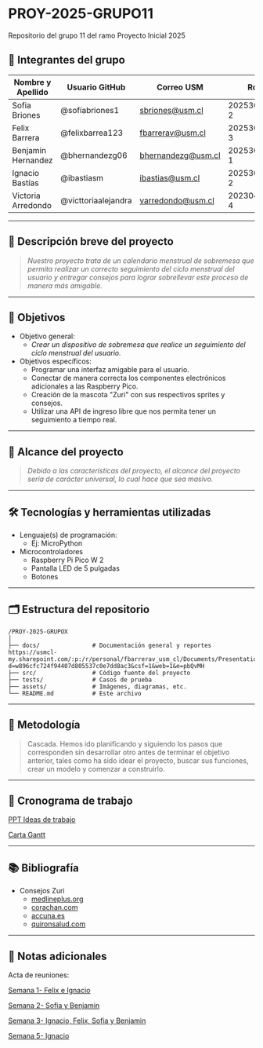 # PROY-2025-GRUPO11
Repositorio del grupo 11 del ramo Proyecto Inicial 2025

## 👥 Integrantes del grupo

| Nombre y Apellido | Usuario GitHub | Correo USM               | Rol          |
| ----------------- | -------------- | ------------------------ | ------------ |
| Sofia Briones | @sofiabriones1      | sbriones@usm.cl | 202530019-2 |
| Felix Barrera | @felixbarrea123      | fbarrerav@usm.cl | 202530044-3 |
| Benjamin Hernandez | @bhernandezg06      | bhernandezg@usm.cl | 202530045-1 |
| Ignacio Bastías | @ibastiasm      | ibastias@usm.cl | 202530005-2 |
| Victoria Arredondo | @victtoriaalejandra      | varredondo@usm.cl | 202304027-4 |
---

## 📝 Descripción breve del proyecto

> *Nuestro proyecto trata de un calendario menstrual de sobremesa que permita realizar un correcto seguimiento del ciclo menstrual del usuario y entregar consejos para lograr sobrellevar este proceso de manera más amigable.*

---

## 🎯 Objetivos

- Objetivo general:
  - *Crear un dispositivo de sobremesa que realice un seguimiento del ciclo menstrual del usuario.*
- Objetivos específicos:
  - Programar una interfaz amigable para el usuario.
  - Conectar de manera correcta los componentes electrónicos adicionales a las Raspberry Pico.
  - Creación de la mascota "Zuri" con sus respectivos sprites y consejos.
  - Utilizar una API de ingreso libre que nos permita tener un seguimiento a tiempo real.

---

## 🧩 Alcance del proyecto

> *Debido a las características del proyecto, el alcance del proyecto sería de carácter universal, lo cual hace que sea masivo.*

---

## 🛠️ Tecnologías y herramientas utilizadas

- Lenguaje(s) de programación:
  - Ej: MicroPython
- Microcontroladores
  - Raspberry Pi Pico W 2
  - Pantalla LED de 5 pulgadas
  - Botones

---

## 🗂️ Estructura del repositorio

```
/PROY-2025-GRUPOX
│
├── docs/               # Documentación general y reportes https://usmcl-my.sharepoint.com/:p:/r/personal/fbarrerav_usm_cl/Documents/Presentation.pptx?d=w896cfc724f94407d805537c0e7dd8ac3&csf=1&web=1&e=pbQvMH
├── src/                # Código fuente del proyecto
├── tests/              # Casos de prueba
├── assets/             # Imágenes, diagramas, etc.
└── README.md           # Este archivo
```

---

## 🧪 Metodología

> Cascada. Hemos ido planificando y siguiendo los pasos que corresponden sin desarrollar otro antes de terminar el objetivo anterior, tales como ha sido idear el proyecto, buscar sus funciones, crear un modelo y comenzar a construirlo.

---

## 📅 Cronograma de trabajo
[PPT Ideas de trabajo](https://usmcl-my.sharepoint.com/:p:/r/personal/fbarrerav_usm_cl/Documents/Presentation.pptx?d=w896cfc724f94407d805537c0e7dd8ac3&csf=1&web=1&e=7NhVeC)

[Carta Gantt](https://www.canva.com/design/DAGl8yzWOQU/XSp1lUQktS29H-8-N6rCGA/edit?utm_content=DAGl8yzWOQU&utm_campaign=designshare&utm_medium=link2&utm_source=sharebutton)


---

## 📚 Bibliografía

- Consejos Zuri
  - [medlineplus.org](https://medlineplus.gov/spanish/periodpain.html)
  - [corachan.com](https://www.corachan.com/es/blog/5-claves-para-aliviar-el-dolor-menstrual_138941)
  - [accuna.es](https://www.accuna.es/blog/10-consejos-para-aliviar-el-dolor-y-las-molestias-menstruales/)
  - [quironsalud.com](https://www.quironsalud.com/blogs/es/objetivo-peso-saludable/comer-regla-evitar-dolores)

---

## 📌 Notas adicionales
 Acta de reuniones:
 
 [Semana 1- Felix  e Ignacio](https://usmcl-my.sharepoint.com/:w:/r/personal/ibastias_usm_cl/Documents/Document.docx?d=wdc2e009554aa44fbbc51d711b3119999&csf=1&web=1&e=2eTX2p)
 
 [Semana 2- Sofia y Benjamin](https://usmcl-my.sharepoint.com/:w:/r/personal/bhernandezg_usm_cl/_layouts/15/Doc.aspx?sourcedoc=%7BAB17D1E9-66F8-4A3C-AB1B-1D78B4726D9C%7D&file=Consejos%20de%20Zuri.docx&action=default&mobileredirect=true&DefaultItemOpen=1)

 [Semana 3- Ignacio, Felix, Sofia y Benjamin](https://usmcl-my.sharepoint.com/:w:/r/personal/bhernandezg_usm_cl/Documents/Avance%2009-05-2025.docx?d=w0500a98a581a45eba419e0f90ef65ffa&csf=1&web=1&e=whpXBC)

 [Semana 5- Ignacio](https://usmcl-my.sharepoint.com/:w:/g/personal/ibastias_usm_cl/EXWgK4xpySxMjfPkhSu__RgBL6v4sAvtH_nLVat6FSwOIg?e=40eUHm)


